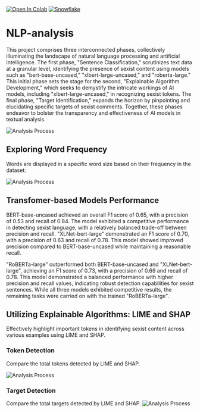 [![Open In Colab](https://colab.research.google.com/assets/colab-badge.svg)](https://colab.research.google.com/drive/1mXsE_ooTJyO3xl99o6Oyp8P2mbXOD638#scrollTo=_S3iN__8DgNg)
 [![Snowflake](https://img.shields.io/badge/Snowflake-Ready-brightgreen)](https://www.snowflake.com/)
# NLP-analysis
This project comprises three interconnected phases, collectively illuminating the landscape of natural language processing and artificial intelligence. The first phase, "Sentence Classification," scrutinizes text data at a granular level, identifying the presence of sexist content using models such as "bert-base-uncased," "xlbert-large-uncased," and "roberta-large." 
This initial phase sets the stage for the second, "Explainable Algorithm Development," which seeks to demystify the intricate workings of AI models, including "xlbert-large-uncased," in recognizing sexist tokens. 
The final phase, "Target Identification," expands the horizon by pinpointing and elucidating specific targets of sexist comments. Together, these phases endeavor to bolster the transparency and effectiveness of AI models in textual analysis.

![Analysis Process](https://github.com/msbeigi/NLP-analysis/blob/main/img/process-layout.jpg)

## Exploring Word Frequency 
Words are displayed in a specific word size based on their frequency in the dataset:

![Analysis Process](https://github.com/msbeigi/NLP-analysis/blob/main/img/word-freq.png)
## Transfomer-based Models Performance
BERT-base-uncased achieved an overall F1 score of 0.65, with a precision of 0.53 and recall of 0.84. The model exhibited a competitive performance in detecting sexist language, with a relatively balanced trade-off between precision and recall. "XLNet-bert-large" demonstrated an F1 score of 0.70, with a precision of 0.63 and recall of 0.78. This model showed improved precision compared to BERT-base-uncased while maintaining a reasonable recall.

"RoBERTa-large" outperformed both BERT-base-uncased and "XLNet-bert-large", achieving an F1 score of 0.73, with a precision of 0.69 and recall of 0.78. This model demonstrated a balanced performance with higher precision and recall values, indicating robust detection capabilities for sexist sentences. While all three models exhibited competitive results, the remaining tasks were carried on with the trained "RoBERTa-large".

## Utilizing Explainable Algorithms: LIME and SHAP
Effectively highlight important tokens in identifying sexist content across various examples using LIME and SHAP.

### Token Detection
Compare the total tokens detected by LIME and SHAP.

![Analysis Process](https://github.com/msbeigi/NLP-analysis/blob/main/img/Total%20Tokens%20Comparison%20of%20LIME%20and%20SHAP.png)

### Target Detection
Compare the total targets detected by LIME and SHAP.
![Analysis Process](https://github.com/msbeigi/NLP-analysis/blob/main/img/Total%20Target%20Comparison%20of%20LIME%20and%20SHAP.png)

